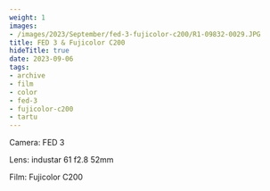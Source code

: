 ```yaml
---
weight: 1
images:
- /images/2023/September/fed-3-fujicolor-c200/R1-09832-0029.JPG
title: FED 3 & Fujicolor C200
hideTitle: true
date: 2023-09-06
tags:
- archive
- film
- color
- fed-3
- fujicolor-c200
- tartu
---
```


Camera: FED 3

Lens: industar 61 f2.8 52mm

Film: Fujicolor C200

